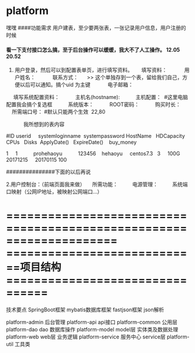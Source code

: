 # platform
嘿嘿
####功能需求
用户建表，至少要两张表，一张记录用户信息，用户注册的时候
#### 看一下支付接口怎么搞，至于后台操作可以缓缓，我大不了人工操作。 12.05 20.52

1. 用户登录，然后可以到配置表单页，进行填写资料。
      填写资料：
            用户姓名：
            联系方式：      >> 这个单独存到一个表，留给我们自己，方便以后可以通知。搞个uid 为主键
            电子邮箱：
        
      填写系统配置资料：
           主机名(hostname):
           主机配置：  #这里电脑配置我会搞个复选框
           系统版本：
           ROOT密码：
           购买时长：
           所需端口号： #默认只能两个生效  22,80
            
            
            
我所想到的表内容


#ID  userid      systemloginname  systempassword  HostName    HDCapacity  CPUs   Disks  ApplyDate()   ExpireDate()    buy_money

 1     1           prohehaoyu           123456     hehaoyu      centos7.3    3     100G    20171215      20170115        100


###############下面的以后再说 
           
2.用户控制台：（前端页面我来做）
     所需功能：
          电源管理：
          系统端口映射（公网IP地址，被映射公网端口...）
 
 
 ====================================================================
 ============================项目结构================================
 ====================================================================
 技术要点
 SpringBoot框架 
 mybatis数据库框架
 fastjson框架 json解析
 
platform-admin 后台管理
platform-api api接口
platform-common 公用层
platform-dao dao 数据库操作
platform-model model层 实体类及数据处理
platform-web web层 业务逻辑
platform-service 服务中心 service层
platform-util 工具类
          
            
